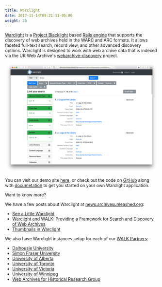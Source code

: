 ```yaml
---
title: Warclight
date: 2017-11-14T09:21:11-05:00
weight: 25
---
```


[Warclight](https://github.com/archivesunleashed/warclight) is a [Project Blacklight](http://projectblacklight.org/) based [Rails engine](http://guides.rubyonrails.org/engines.html) that supports the discovery of web archives held in the WARC and ARC formats. It allows faceted full-text search, record view, and other advanced discovery options. Warclight is designed to work with web archive data that is indexed via the UK Web Archive's [webarchive-discovery](https://github.com/ukwa/webarchive-discovery) project.

![Warclight screenshot](/images/warclight.png)

You can visit our demo site [here](http://warclight.archivesunleashed.org), or check out the code on [GitHub](https://github.com/archivesunleashed/warclight) along with [documetation](https://github.com/archivesunleashed/warclight/wiki) to get you started on your own Warclight application.

Want to know more?

We have a few posts about Warclight at [news.archivesunleashed.org](https://news.archivesunleashed.org):

  - [See a Little Warclight](https://news.archivesunleashed.org/see-a-little-warclight-7b33059355f2)
  - [Warclight and WALK: Providing a Framework for Search and Discovery of Web Archives](https://news.archivesunleashed.org/warclight-and-walk-providing-a-framework-for-search-and-discovery-of-web-archives-47fbd469da2d)
  - [Thumbnails in Warclight](https://news.archivesunleashed.org/thumbnails-in-warclight-e155a0910c35)

We also have Warclight instances setup for each of our [WALK Partners](https://uwaterloo.ca/web-archive-group/news/compute-canada-grant-web-archives-longitudinal-knowledge):

  - [Dalhousie University](http://dalhousie.archivesunleashed.org/)
  - [Simon Fraser University](http://sfu.archivesunleashed.org/)
  - [University of Alberta](http://ualberta.archivesunleashed.org)
  - [University of Toronto](http://utoronto.archivesunleashed.org/)
  - [University of Victoria](http://uvic.archivesunleashed.org/)
  - [University of Winnipeg](http://uwinnipeg.archivesunleashed.org/)
  - [Web Archives for Historical Research Group](http://wahr.archivesunleashed.org/)
